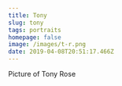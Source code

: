 ```yaml
---
title: Tony
slug: tony
tags: portraits
homepage: false
image: /images/t-r.png
date: 2019-04-08T20:51:17.466Z
---
```

Picture of Tony Rose
